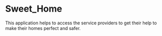 # Sweet_Home
This application helps to access the service providers to get their help to make their homes perfect and safer. 

